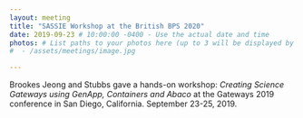 ```yaml
---
layout: meeting
title: "SASSIE Workshop at the British BPS 2020"
date: 2019-09-23 # 10:00:00 -0400 - Use the actual date and time
photos: # List paths to your photos here (up to 3 will be displayed by the layout)
#  - /assets/meetings/image.jpg

---
```

Brookes Jeong and Stubbs gave a hands-on workshop: *Creating Science Gateways using GenApp, Containers and Abaco* at
the Gateways 2019 conference in San Diego, California. September 23-25, 2019.